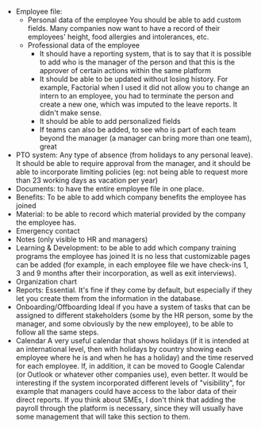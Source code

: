 - Employee file:
   - Personal data of the employee
You should be able to add custom fields. Many companies now want to have a record of their employees' height, food allergies and intolerances, etc.
   - Professional data of the employee
     - It should have a reporting system, that is to say that it is possible to add who is the manager of the person and that this is the approver of certain actions within the same platform
     - It should be able to be updated without losing history. For example, Factorial when I used it did not allow you to change an intern to an employee, you had to terminate the person and create a new one, which was imputed to the leave reports. It didn't make sense.
     - It should be able to add personalized fields
     - If teams can also be added, to see who is part of each team beyond the manager (a manager can bring more than one team), great
- PTO system: 
Any type of absence (from holidays to any personal leave). It should be able to require approval from the manager, and it should be able to incorporate limiting policies (eg: not being able to request more than 23 working days as vacation per year)
- Documents: to have the entire employee file in one place.
- Benefits: To be able to add which company benefits the employee has joined
- Material: to be able to record which material provided by the company the employee has.
- Emergency contact
- Notes (only visible to HR and managers)
- Learning & Development: to be able to add which company training programs the employee has joined
It is no less that customizable pages can be added (for example, in each employee file we have check-ins 1, 3 and 9 months after their incorporation, as well as exit interviews).
- Organization chart
- Reports: 
Essential. It's fine if they come by default, but especially if they let you create them from the information in the database.
- Onboarding/Offboarding
Ideal if you have a system of tasks that can be assigned to different stakeholders (some by the HR person, some by the manager, and some obviously by the new employee), to be able to follow all the same steps.
- Calendar
A very useful calendar that shows holidays (if it is intended at an international level, then with holidays by country showing each employee where he is and when he has a holiday) and the time reserved for each employee. If, in addition, it can be moved to Google Calendar (or Outlook or whatever other companies use), even better.
It would be interesting if the system incorporated different levels of "visibility", for example that managers could have access to the labor data of their direct reports.
If you think about SMEs, I don't think that adding the payroll through the platform is necessary, since they will usually have some management that will take this section to them.
